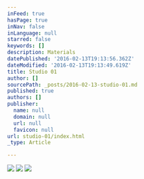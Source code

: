 ```yaml
---
inFeed: true
hasPage: true
inNav: false
inLanguage: null
starred: false
keywords: []
description: Materials
datePublished: '2016-02-13T19:13:56.362Z'
dateModified: '2016-02-13T19:13:49.619Z'
title: Studio 01
author: []
sourcePath: _posts/2016-02-13-studio-01.md
published: true
authors: []
publisher:
  name: null
  domain: null
  url: null
  favicon: null
url: studio-01/index.html
_type: Article

---
```

![](https://the-grid-user-content.s3-us-west-2.amazonaws.com/a01a8781-b1c1-4b1e-b13f-937affb50081.jpg)
![](https://the-grid-user-content.s3-us-west-2.amazonaws.com/92d0106c-8b0e-41d5-9220-8df61bd0876c.jpg)
![](https://the-grid-user-content.s3-us-west-2.amazonaws.com/1c5c5c58-7e7f-43b5-a797-f550e071f0b2.jpg)
